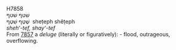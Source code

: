 <body>
  <p>H7858<br>  שׁטף    שׁטף  <br> שֶׁטֶף  שֵׁטֶף  ‎  sheṭeph  shêṭeph  <br><i>sheh‘-tef,</i> <i>shay‘-tef </i><br>From <a href="h7857.htm">7857</a>  a <i>deluge</i> (literally or figuratively): - flood, outrageous, overflowing.<br></p>
 </body>